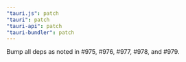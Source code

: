 ```yaml
---
"tauri.js": patch
"tauri": patch
"tauri-api": patch
"tauri-bundler": patch
---
```


Bump all deps as noted in #975, #976, #977, #978, and #979.

